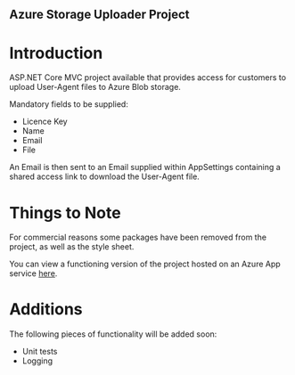 ## Azure Storage Uploader Project	

# Introduction

ASP.NET Core MVC project available that provides access for customers to upload User-Agent files to Azure Blob storage.

Mandatory fields to be supplied:

- Licence Key
- Name
- Email
- File

An Email is then sent to an Email supplied within AppSettings containing a shared access link to download the User-Agent file.

# Things to Note

For commercial reasons some packages have been removed from the project, as well as the style sheet.

You can view a functioning version of the project hosted on an Azure App service [here](https://uploader.51degrees.com).

# Additions

The following pieces of functionality will be added soon:

- Unit tests
- Logging




